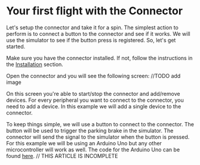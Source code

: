 # Your first flight with the Connector

Let's setup the connector and take it for a spin. The simplest action to perform is to connect a button to the connector and see if it works. We will use the simulator to see if the button press is registered.
So, let's get started.

Make sure you have the connector installed. If not, follow the instructions in the [Installation](./ch01-01-installation.md) section.

Open the connector and you will see the following screen:
//TODO add image

On this screen you're able to start/stop the connector and add/remove devices. For every peripheral you want to connect to the connector, you need to add a device. In this example we will add a single device to the connector.

To keep things simple, we will use a button to connect to the connector. The button will be used to trigger the parking brake in the simulator. The connector will send the signal to the simulator when the button is pressed. For this example we will be using an Arduino Uno but any other microcontroller will work as well. The code for the Arduino Uno can be found [here](./examples/button_input_code.md).
// THIS ARTICLE IS INCOMPLETE
